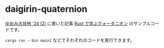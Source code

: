 # daigirin-quaternion

[ゆめみ大技林 '24 (2)](https://yumemi-inc.booth.pm/items/6282725) に書いた記事 [Rust で学ぶクォータニオン](https://zenn.dev/yumemi_inc/articles/quaternion-with-rust) のサンプルコードです。

`cargo run --bin main1` などでそれぞれのコードを実行できます。
